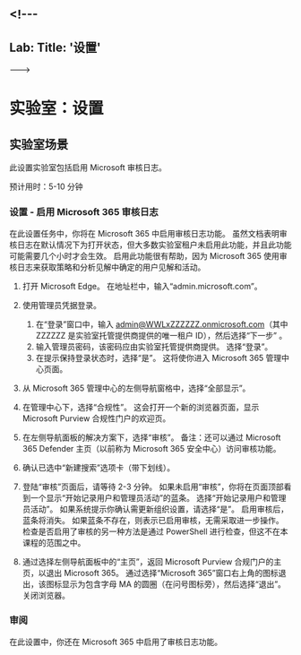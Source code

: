 <a name="---"></a><!---
---
Lab: Title: '设置'
---
--->

# <a name="lab-setup"></a>实验室：设置

## <a name="lab-scenario"></a>实验室场景

此设置实验室包括启用 Microsoft 审核日志。

预计用时：5-10 分钟

### <a name="setup---enable-microsoft-365-audit-log"></a>设置 - 启用 Microsoft 365 审核日志

在此设置任务中，你将在 Microsoft 365 中启用审核日志功能。  虽然文档表明审核日志在默认情况下为打开状态，但大多数实验室租户未启用此功能，并且此功能可能需要几个小时才会生效。  启用此功能很有帮助，因为 Microsoft 365 使用审核日志来获取策略和分析见解中确定的用户见解和活动。

1. 打开 Microsoft Edge。 在地址栏中，输入“admin.microsoft.com”。

1. 使用管理员凭据登录。
    1. 在“登录”窗口中，输入 admin@WWLxZZZZZZ.onmicrosoft.com（其中 ZZZZZZ 是实验室托管提供商提供的唯一租户 ID），然后选择“下一步” 。
    1. 输入管理员密码，该密码应由实验室托管提供商提供。 选择“登录”。
    1. 在提示保持登录状态时，选择“是”。 这将使你进入 Microsoft 365 管理中心页面。

1. 从 Microsoft 365 管理中心的左侧导航窗格中，选择“全部显示”。

1. 在管理中心下，选择“合规性”。  这会打开一个新的浏览器页面，显示 Microsoft Purview 合规性门户的欢迎页。  

1. 在左侧导航面板的解决方案下，选择“审核”。  备注：还可以通过 Microsoft 365 Defender 主页（以前称为 Microsoft 365 安全中心）访问审核功能。

1. 确认已选中“新建搜索”选项卡（带下划线）。

1. 登陆“审核”页面后，请等待 2-3 分钟。  如果未启用“审核”，你将在页面顶部看到一个显示“开始记录用户和管理员活动”的蓝条。  选择“开始记录用户和管理员活动”。  如果系统提示你确认需更新组织设置，请选择“是”。 启用审核后，蓝条将消失。  如果蓝条不存在，则表示已启用审核，无需采取进一步操作。  检查是否启用了审核的另一种方法是通过 PowerShell 进行检查，但这不在本课程的范围之中。

1. 通过选择左侧导航面板中的“主页”，返回 Microsoft Purview 合规门户的主页，以退出 Microsoft 365。 通过选择“Microsoft 365”窗口右上角的图标退出，该图标显示为包含字母 MA 的圆圈（在问号图标旁），然后选择“退出”。关闭浏览器。

### <a name="review"></a>审阅

在此设置中，你还在 Microsoft 365 中启用了审核日志功能。
